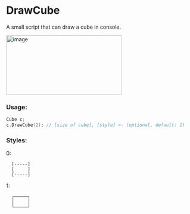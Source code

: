 # DrawCube
A small script that can draw a cube in console.

<img width="310" height="159" alt="image" src="https://github.com/user-attachments/assets/19758289-28c4-4773-85bb-4f7ffe499f15" />


### **Usage**:
```cpp
Cube c;
c.DrawCube(2); // [size of cube], [style] <- (optional, default: 1)
```

### **Styles**:
0:
```
  [-----]
  [     ]
  [-----]
```
1:
```
  ┌─────┐
  │     │
  └─────┘
```
